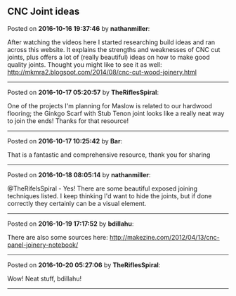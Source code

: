 ## CNC Joint ideas
Posted on **2016-10-16 19:37:46** by **nathanmiller**:

After watching the videos here I started researching build ideas and ran across this website. It explains the strengths and weaknesses of CNC cut joints, plus offers a lot of (really beautiful) ideas on how to make good quality joints. Thought you might like to see it as well: http://mkmra2.blogspot.com/2014/08/cnc-cut-wood-joinery.html

---

Posted on **2016-10-17 05:20:57** by **TheRiflesSpiral**:

One of the projects I'm planning for Maslow is related to our hardwood flooring; the Ginkgo Scarf with Stub Tenon joint looks like a really neat way to join the ends! Thanks for that resource!

---

Posted on **2016-10-17 10:25:42** by **Bar**:

That is a fantastic and comprehensive resource, thank you for sharing

---

Posted on **2016-10-18 08:05:14** by **nathanmiller**:

@TheRifelsSpiral - Yes! There are some beautiful exposed joining techniques listed. I keep thinking I'd want to hide the joints, but if done correctly they certainly can be a visual element.

---

Posted on **2016-10-19 17:17:52** by **bdillahu**:

There are also some sources here: http://makezine.com/2012/04/13/cnc-panel-joinery-notebook/

---

Posted on **2016-10-20 05:27:06** by **TheRiflesSpiral**:

Wow! Neat stuff, bdillahu!

---

